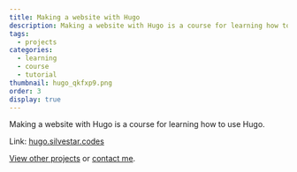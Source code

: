 ```yaml
---
title: Making a website with Hugo
description: Making a website with Hugo is a course for learning how to use Hugo.
tags:
  - projects
categories:
  - learning
  - course
  - tutorial
thumbnail: hugo_qkfxp9.png
order: 3
display: true
---
```


Making a website with Hugo is a course for learning how to use Hugo.

Link: [hugo.silvestar.codes](//hugo.silvestar.codes)

[View other projects](/side-projects/) or [contact me](/contact/).
